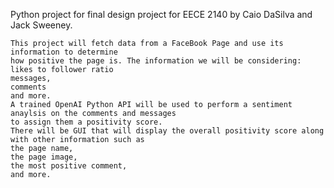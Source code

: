 Python project for final design project for EECE 2140 by Caio DaSilva and Jack Sweeney.
~~~~~~~~~~ FACEBOOK POSITIVITY READER ~~~~~~~~~~~~~~~~
This project will fetch data from a FaceBook Page and use its information to determine
how positive the page is. The information we will be considering:
likes to follower ratio
messages,
comments
and more.
A trained OpenAI Python API will be used to perform a sentiment anaylsis on the comments and messages
to assign them a positivity score.
There will be GUI that will display the overall positivity score along with other information such as
the page name,
the page image,
the most positive comment,
and more.
~~~~~~~~~~~~~~~~~~~~~~~~~~~~~~~~~~~~~~~~~~~~~~~~~~~~~~~~

